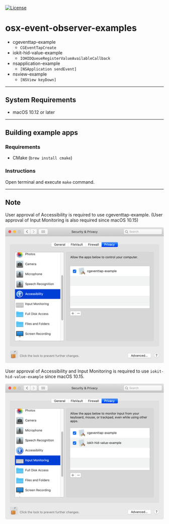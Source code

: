 [![License](https://img.shields.io/badge/license-Public%20Domain-blue.svg)](https://github.com/tekezo/osx-event-observer-examples/blob/master/LICENSE.md)

# osx-event-observer-examples

- cgeventtap-example
  - `CGEventTapCreate`
- iokit-hid-value-example
  - `IOHIDQueueRegisterValueAvailableCallback`
- nsapplication-example
  - `[NSApplication sendEvent]`
- nsview-example
  - `[NSView keyDown]`

---

## System Requirements

- macOS 10.12 or later

---

## Building example apps

### Requirements

- CMake (`brew install cmake`)

### Instructions

Open terminal and execute `make` command.

---

## Note

User approval of Accessibility is required to use cgeventtap-example.
(User approval of Input Monitoring is also required since macOS 10.15)

![processes](docs/images/accessibility.png)

User approval of Accessibility and Input Monitoring is required
to use `iokit-hid-value-example` since macOS 10.15.

![processes](docs/images/input-monitoring.png)
